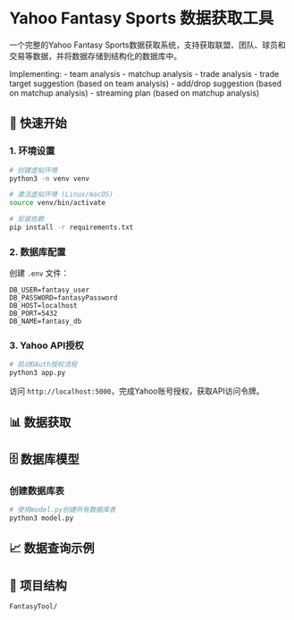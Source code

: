 # Yahoo Fantasy Sports 数据获取工具

一个完整的Yahoo Fantasy Sports数据获取系统，支持获取联盟、团队、球员和交易等数据，并将数据存储到结构化的数据库中。

Implementing:
    - team analysis 
    - matchup analysis
    - trade analysis 
    - trade target suggestion (based on team analysis)
    - add/drop suggestion (based on matchup analysis)
    - streaming plan (based on matchup analysis)

## 🚀 快速开始

### 1. 环境设置

```bash
# 创建虚拟环境
python3 -m venv venv

# 激活虚拟环境 (Linux/macOS)
source venv/bin/activate

# 安装依赖
pip install -r requirements.txt
```

### 2. 数据库配置

创建 `.env` 文件：
```env
DB_USER=fantasy_user
DB_PASSWORD=fantasyPassword
DB_HOST=localhost
DB_PORT=5432
DB_NAME=fantasy_db
```

### 3. Yahoo API授权

```bash
# 启动OAuth授权流程
python3 app.py
```

访问 `http://localhost:5000`，完成Yahoo账号授权，获取API访问令牌。

## 📊 数据获取



## 🗄️ 数据库模型

### 创建数据库表

```bash
# 使用model.py创建所有数据库表
python3 model.py
```


## 📈 数据查询示例





## 📁 项目结构

```
FantasyTool/

```


